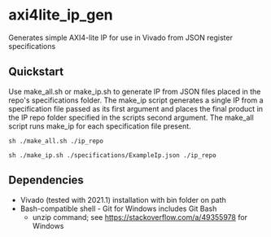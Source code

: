 # axi4lite_ip_gen
Generates simple AXI4-lite IP for use in Vivado from JSON register specifications

## Quickstart
Use make_all.sh or make_ip.sh to generate IP from JSON files placed in the repo's specifications folder. The make_ip script generates a single IP from a specification file passed as its first argument and places the final product in the IP repo folder specified in the scripts second argument. The make_all script runs make_ip for each specification file present.

`sh ./make_all.sh ./ip_repo`

`sh ./make_ip.sh ./specifications/ExampleIp.json ./ip_repo`

## Dependencies
- Vivado (tested with 2021.1) installation with bin folder on path
- Bash-compatible shell - Git for Windows includes Git Bash
  - unzip command; see https://stackoverflow.com/a/49355978 for Windows
